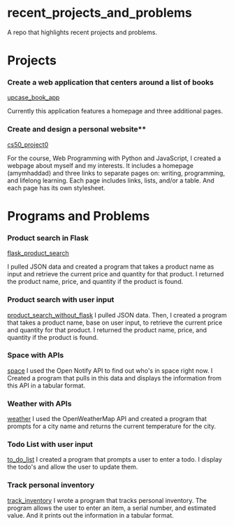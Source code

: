 # recent_projects_and_problems
A repo that highlights recent projects and problems.

# Projects
### Create a web application that centers around a list of books
[upcase_book_app](https://github.com/amymhaddad/upcase_booklist_app/tree/master/upcase_booklist_app)

Currently this application features a homepage and three additional pages.


### Create and design a personal website**
[cs50_project0](https://github.com/amymhaddad/cs50_project0)

For the course, Web Programming with Python and JavaScript, I created a webpage about myself and my interests. It includes a homepage (amymhaddad) and three links to separate pages on: writing, programming, and lifelong learning. Each page includes links, lists, and/or a table. And each page has its own stylesheet.

# Programs and Problems
### Product search in Flask
[flask_product_search](https://github.com/amymhaddad/exercises_for_programmers_2019/tree/master/flask_product_search)

I pulled JSON data and created a program that takes a product name as input and retrieve the current price and quantity for that product. I returned the product name, price, and quantity if the product is found.

### Product search with user input
[product_search_without_flask](https://github.com/amymhaddad/exercises_for_programmers_2019/tree/master/product_search)
I pulled JSON data. Then, I created a program that takes a product name, base on user input, to retrieve the current price and quantity for that product. I returned the product name, price, and quantity if the product is found.

### Space with APIs
[space](https://github.com/amymhaddad/exercises_for_programmers_2019/tree/master/space)
I used the Open Notify API to find out who's in space right now. I Created a program that pulls in this data and displays the information from this API in a tabular format.

### Weather with APIs
[weather](https://github.com/amymhaddad/exercises_for_programmers_2019/tree/master/weather)
I used the OpenWeatherMap API and created a program that prompts for a city name and returns the current temperature for the city.

### Todo List with user input
[to_do_list](https://github.com/amymhaddad/exercises_for_programmers_2019/tree/master/to_do)
I created a program that prompts a user to enter a todo. I display the todo's and allow the user to update them. 

### Track personal inventory
[track_inventory](https://github.com/amymhaddad/exercises_for_programmers_2019/tree/master/track_inventory)
I wrote a program that tracks personal inventory. The program allows the user to enter an item, a serial number, and estimated value. And it prints out the information in a tabular format.


